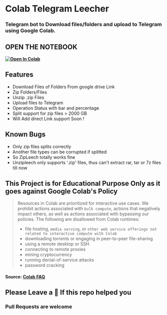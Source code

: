 # <b>Colab Telegram Leecher</b>

### Telegram bot to Download files/folders and upload to Telegram using Google Colab.


 <b><h2>OPEN THE NOTEBOOK </h2><a href="https://colab.research.google.com/drive/1m4OFuZeuJ83fpG22dwhsJkyYHR3ld9hC?usp=sharing" target="_parent"><img src="https://colab.research.google.com/assets/colab-badge.svg" alt="Open In Colab"/></a></b>

## <b>Features</b>

 - Download Files of Folders From google drive Link
 - Zip Folders/Files
 - Unzip .zip Files
 - Upload files to Telegram
 - Operation Status with bar and percentage 
 - Split support for zip files > 2000 GB
 - Will Add direct Link support Soon !

## <b>Known Bugs</b>

 - Only zip files splits correctly 
 - Another file types can be corrupted if splitted
 - So ZipLeech totally works fine
 - Unzipleech only supports '.zip' files, thus can't extract rar, tar or 7z files till now

## <b>This Project is for Educational Purpose Only as it goes against Google Colab's Policy</b>

> Resources in Colab are prioritized for interactive use cases. We prohibit actions associated with `bulk compute`, actions that negatively impact others, as well as actions associated with bypassing our policies. The following are disallowed from Colab runtimes:
>- file hosting, `media serving`, or `other web service offerings not related to interactive compute with Colab`
>- downloading torrents or engaging in peer-to-peer file-sharing
>- using a remote desktop or SSH
>- connecting to remote proxies
>- mining cryptocurrency
>- running denial-of-service attacks
>- password cracking

<h4>Source: <a href="https://research.google.com/colaboratory/faq.html">Colab FAQ</a></h4>

## <b> Please Leave a 🌟 If this repo helped you</b>

### <b>Pull Requests are welcome